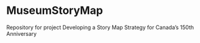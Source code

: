 # MuseumStoryMap
Repository for project Developing a Story Map Strategy for Canada’s 150th Anniversary
